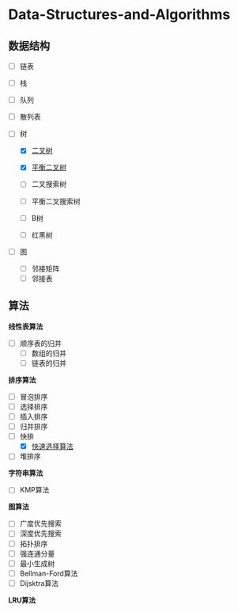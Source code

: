 # Data-Structures-and-Algorithms

## 数据结构

- [ ] 链表

- [ ] 栈

- [ ] 队列

- [ ] 散列表

- [ ] 树
  - [x] [二叉树](https://github.com/sxwee/Data-Structures-and-Algorithms/blob/main/docs/D1.%E6%A0%91%E7%9A%84%E5%9F%BA%E6%9C%AC%E6%A6%82%E5%BF%B5.md)
  - [x] [平衡二叉树](https://github.com/sxwee/Data-Structures-and-Algorithms/blob/main/docs/D2.%E5%B9%B3%E8%A1%A1%E4%BA%8C%E5%8F%89%E6%A0%91.md)
  - [ ] 二叉搜索树
  
  - [ ] 平衡二叉搜索树
  
  - [ ] B树
  - [ ] 红黑树
  
- [ ] 图
  - [ ] 邻接矩阵
  - [ ] 邻接表

## 算法

**线性表算法**

- [ ] 顺序表的归并
  - [ ] 数组的归并
  - [ ] 链表的归并

**排序算法**

- [ ] 冒泡排序
- [ ] 选择排序
- [ ] 插入排序
- [ ] 归并排序
- [ ] 快排
  - [x] [快速选择算法](https://github.com/sxwee/Data-Structures-and-Algorithms/blob/main/docs/A1.%E5%BF%AB%E9%80%9F%E9%80%89%E6%8B%A9%E7%AE%97%E6%B3%95.md)

- [ ] 堆排序

**字符串算法**

- [ ] KMP算法

**图算法**

- [ ] 广度优先搜索
- [ ] 深度优先搜索
- [ ] 拓扑排序
- [ ] 强连通分量
- [ ] 最小生成树
- [ ] Bellman-Ford算法
- [ ] Dijsktra算法

**LRU算法**
